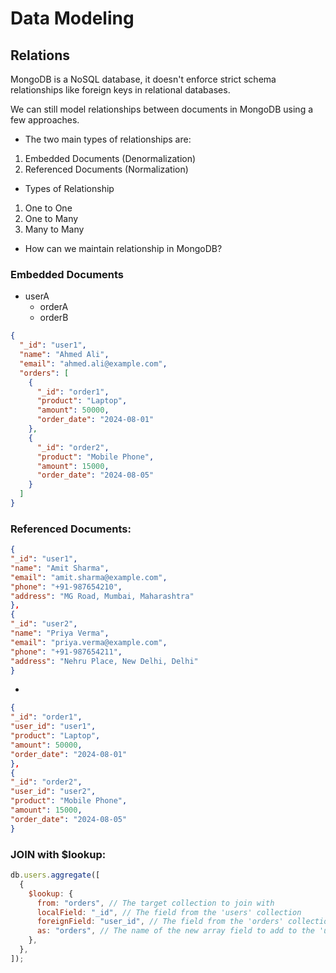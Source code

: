 # Data Modeling

## Relations

MongoDB is a NoSQL database, it doesn't
enforce strict schema relationships like foreign
keys in relational databases.

We can still model relationships between documents in
MongoDB using a few approaches.

- The two main types of relationships are:

1. Embedded Documents (Denormalization)
2. Referenced Documents (Normalization)

- Types of Relationship

1. One to One
2. One to Many
3. Many to Many

- How can we maintain relationship in MongoDB?

### Embedded Documents

- userA
  - orderA
  - orderB

```json
{
  "_id": "user1",
  "name": "Ahmed Ali",
  "email": "ahmed.ali@example.com",
  "orders": [
    {
      "_id": "order1",
      "product": "Laptop",
      "amount": 50000,
      "order_date": "2024-08-01"
    },
    {
      "_id": "order2",
      "product": "Mobile Phone",
      "amount": 15000,
      "order_date": "2024-08-05"
    }
  ]
}
```

### Referenced Documents:

```json
{
"_id": "user1",
"name": "Amit Sharma",
"email": "amit.sharma@example.com",
"phone": "+91-987654210",
"address": "MG Road, Mumbai, Maharashtra"
},
{
"_id": "user2",
"name": "Priya Verma",
"email": "priya.verma@example.com",
"phone": "+91-987654211",
"address": "Nehru Place, New Delhi, Delhi"
}
```

-

```json
{
"_id": "order1",
"user_id": "user1",
"product": "Laptop",
"amount": 50000,
"order_date": "2024-08-01"
},
{
"_id": "order2",
"user_id": "user2",
"product": "Mobile Phone",
"amount": 15000,
"order_date": "2024-08-05"
}
```

### JOIN with $lookup:

```javascript
db.users.aggregate([
  {
    $lookup: {
      from: "orders", // The target collection to join with
      localField: "_id", // The field from the 'users' collection
      foreignField: "user_id", // The field from the 'orders' collection
      as: "orders", // The name of the new array field to add to the 'users'
    },
  },
]);
```
